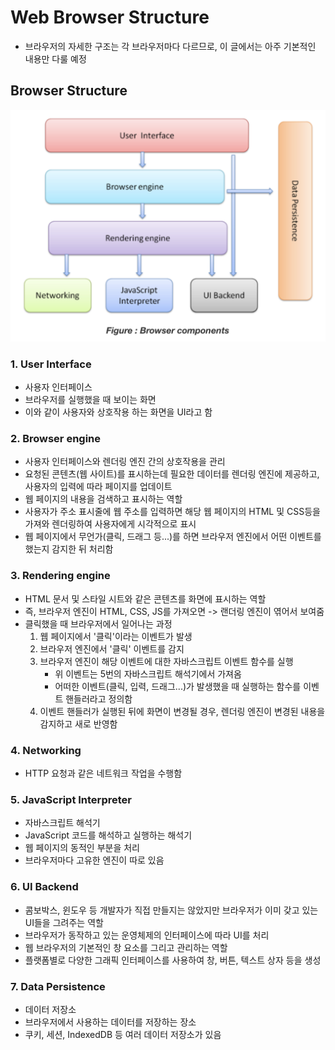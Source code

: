 # Web Browser Structure
- 브라우저의 자세한 구조는 각 브라우저마다 다르므로, 이 글에서는 아주 기본적인 내용만 다룰 예정

## Browser Structure
![browser_structure](./browser_structure.png)

### 1. User Interface
- 사용자 인터페이스
- 브라우저를 실행했을 때 보이는 화면
- 이와 같이 사용자와 상호작용 하는 화면을 UI라고 함

### 2. Browser engine
- 사용자 인터페이스와 렌더링 엔진 간의 상호작용을 관리
- 요청된 콘텐츠(웹 사이트)를 표시하는데 필요한 데이터를 렌더링 엔진에 제공하고, 사용자의 입력에 따라 페이지를 업데이트
- 웹 페이지의 내용을 검색하고 표시하는 역할
- 사용자가 주소 표시줄에 웹 주소를 입력하면 해당 웹 페이지의 HTML 및 CSS등을 가져와 렌더링하여 사용자에게 시각적으로 표시
- 웹 페이지에서 무언가(클릭, 드래그 등...)를 하면 브라우저 엔진에서 어떤 이벤트를 했는지 감지한 뒤 처리함

### 3. Rendering engine
- HTML 문서 및 스타일 시트와 같은 콘텐츠를 화면에 표시하는 역할
- 즉, 브라우저 엔진이 HTML, CSS, JS를 가져오면 -> 랜더링 엔진이 엮어서 보여줌
- 클릭했을 때 브라우저에서 일어나는 과정
    1. 웹 페이지에서 '클릭'이라는 이벤트가 발생
    2. 브라우저 엔진에서 '클릭' 이벤트를 감지
    3. 브라우저 엔진이 해당 이벤트에 대한 자바스크립트 이벤트 함수를 실행
        - 위 이벤트는 5번의 자바스크립트 해석기에서 가져옴
        - 어떠한 이벤트(클릭, 입력, 드래그...)가 발생했을 때 실행하는 함수를 이벤트 핸들러라고 정의함
    4. 이벤트 핸들러가 실행된 뒤에 화면이 변경될 경우, 렌더링 엔진이 변경된 내용을 감지하고 새로 반영함

### 4. Networking
- HTTP 요청과 같은 네트워크 작업을 수행함

### 5. JavaScript Interpreter
- 자바스크립트 해석기
- JavaScript 코드를 해석하고 실행하는 해석기
- 웹 페이지의 동적인 부분을 처리
- 브라우저마다 고유한 엔진이 따로 있음

### 6. UI Backend
- 콤보박스, 윈도우 등 개발자가 직접 만들지는 않았지만 브라우저가 이미 갖고 있는 UI들을 그려주는 역할
- 브라우저가 동작하고 있는 운영체제의 인터페이스에 따라 UI를 처리
- 웹 브라우저의 기본적인 창 요소를 그리고 관리하는 역할
- 플랫폼별로 다양한 그래픽 인터페이스를 사용하여 창, 버튼, 텍스트 상자 등을 생성

### 7. Data Persistence
- 데이터 저장소
- 브라우저에서 사용하는 데이터를 저장하는 장소
- 쿠키, 세션, IndexedDB 등 여러 데이터 저장소가 있음